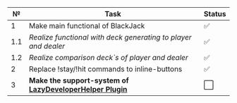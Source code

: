 | №   | Task                                                               | Status |
|-----|--------------------------------------------------------------------|--------|
| 1   | Make main functional of BlackJack                                   | ✅     |
| 1.1 | *Realize functional with deck generating to player and dealer*      | ✅     |
| 1.2 | *Realize comparison deck`s of player and dealer*                    | ✅     |
| 2   | Replace !stay/!hit commands to inline-buttons                       | ✅     |
| 3   | **Make the support-system of [LazyDeveloperHelper Plugin](https://github.com/Silletr/LazyDeveloperHelper)** | ⬜     |
